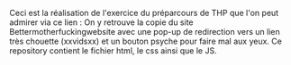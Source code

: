 Ceci est la réalisation de l'exercice du préparcours de THP que l'on peut admirer via ce lien :
On y retrouve la copie du site Bettermotherfuckingwebsite avec une pop-up de redirection vers un lien très chouette (xxvidsxx) et un bouton psyche pour faire mal aux yeux.
Ce repository contient le fichier html, le css ainsi que le JS.

